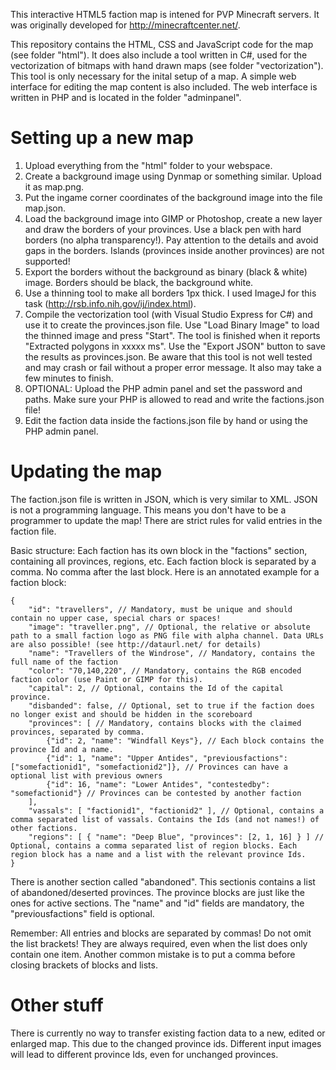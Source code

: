 This interactive HTML5 faction map is intened for PVP Minecraft servers. It was originally developed for http://minecraftcenter.net/.

This repository contains the HTML, CSS and JavaScript code for the map (see folder "html"). It does also include a tool written in C#, used for the vectorization of bitmaps with hand drawn maps (see folder "vectorization"). This tool is only necessary for the inital setup of a map. A simple web interface for editing the map content is also included. The web interface is written in PHP and is located in the folder "adminpanel".

Setting up a new map
====================

1. Upload everything from the "html" folder to your webspace.
2. Create a background image using Dynmap or something similar. Upload it as map.png.
3. Put the ingame corner coordinates of the background image into the file map.json.
4. Load the background image into GIMP or Photoshop, create a new layer and draw the borders of your provinces. Use a black pen with hard borders (no alpha transparency!). Pay attention to the details and avoid gaps in the borders. Islands (provinces inside another provinces) are not supported!
5. Export the borders without the background as binary (black & white) image. Borders should be black, the background white.
6. Use a thinning tool to make all borders 1px thick. I used ImageJ for this task (http://rsb.info.nih.gov/ij/index.html).
7. Compile the vectorization tool (with Visual Studio Express for C#) and use it to create the provinces.json file. Use "Load Binary Image" to load the thinned image and press "Start". The tool is finished when it reports "Extracted polygons in xxxxx ms". Use the "Export JSON" button to save the results as provinces.json. Be aware that this tool is not well tested and may crash or fail without a proper error message. It also may take a few minutes to finish.
8. OPTIONAL: Upload the PHP admin panel and set the password and paths. Make sure your PHP is allowed to read and write the factions.json file!
9. Edit the faction data inside the factions.json file by hand or using the PHP admin panel.

Updating the map
================

The faction.json file is written in JSON, which is very similar to XML. JSON is not a programming language. This means you don't have to be a programmer to update the map! There are strict rules for valid entries in the faction file.

Basic structure: Each faction has its own block in the "factions" section, containing all provinces, regions, etc. Each faction block is separated by a comma. No comma after the last block. Here is an annotated example for a faction block:

	{
		"id": "travellers", // Mandatory, must be unique and should contain no upper case, special chars or spaces!
		"image": "traveller.png", // Optional, the relative or absolute path to a small faction logo as PNG file with alpha channel. Data URLs are also possible! (see http://dataurl.net/ for details)
		"name": "Travellers of the Windrose", // Mandatory, contains the full name of the faction
		"color": "70,140,220", // Mandatory, contains the RGB encoded faction color (use Paint or GIMP for this).
		"capital": 2, // Optional, contains the Id of the capital province.
		"disbanded": false, // Optional, set to true if the faction does no longer exist and should be hidden in the scoreboard
		"provinces": [ // Mandatory, contains blocks with the claimed provinces, separated by comma.
			{"id": 2, "name": "Windfall Keys"}, // Each block contains the province Id and a name.
			{"id": 1, "name": "Upper Antides", "previousfactions": ["somefactionid1", "somefactionid2"]}, // Provinces can have a optional list with previous owners
			{"id": 16, "name": "Lower Antides", "contestedby": "somefactionid"} // Provinces can be contested by another faction
		],
		"vassals": [ "factionid1", "factionid2" ], // Optional, contains a comma separated list of vassals. Contains the Ids (and not names!) of other factions.
		"regions": [ { "name": "Deep Blue", "provinces": [2, 1, 16] } ] // Optional, contains a comma separated list of region blocks. Each region block has a name and a list with the relevant province Ids.
	}
	
There is another section called "abandoned". This sectionis contains a list of abandoned/deserted provinces. The province blocks are just like the ones for active sections. The "name" and "id" fields are mandatory, the "previousfactions" field is optional.

Remember: All entries and blocks are separated by commas! Do not omit the list brackets! They are always required, even when the list does only contain one item. Another common mistake is to put a comma before closing brackets of blocks and lists.

Other stuff
===========

There is currently no way to transfer existing faction data to a new, edited or enlarged map. This due to the changed province ids. Different input images will lead to different province Ids, even for unchanged provinces.